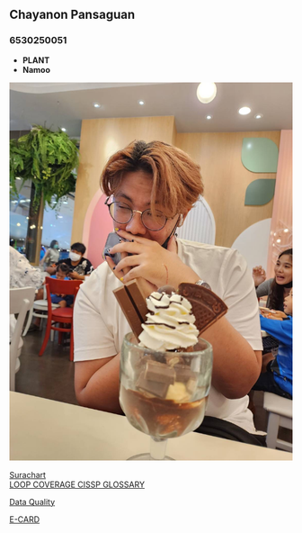 ## Chayanon Pansaguan  
### 6530250051  

- **PLANT**  
- **Namoo**  

![IMG_1580](images/im.jpeg)


  

[Surachart](https://srchx.github.io/)  
[LOOP COVERAGE CISSP GLOSSARY](loop-coverage.md)


[Data Quality](Data-Quality.md)

[E-CARD](e-card.md)

